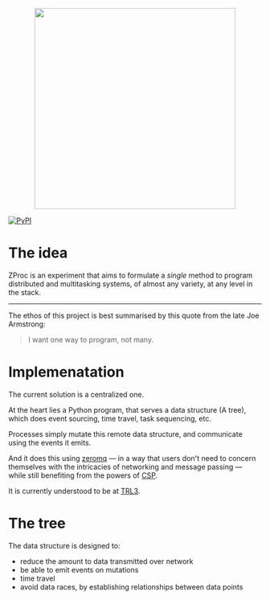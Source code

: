 <p align="center">

<img width="400" src="https://s3.ap-south-1.amazonaws.com/saral-data-bucket/misc/logo%2Btype%2Bnocatch.svg" />

[![PyPI](https://img.shields.io/pypi/pyversions/zproc.svg?style=for-the-badge)](https://pypi.org/project/zproc/)

<p align="center">

# The idea

ZProc is an experiment that aims to formulate a _single_ method to program distributed and multitasking systems,
of almost any variety, at any level in the stack.

---

The ethos of this project is best summarised by this quote from the late Joe Armstrong:

> I want one way to program, not many.

# Implemenatation

The current solution is a centralized one. 

At the heart lies a Python program, 
that serves a data structure (A tree), 
which does event sourcing, time travel, task sequencing, etc.

Processes simply mutate this remote data structure, and communicate using the events it emits.

And it does this using [zeromq](http://zeromq.org/) — 
in a way that users don't need to concern themselves with the intricacies of networking and message passing — 
while still benefiting from the powers of [CSP](https://en.wikipedia.org/wiki/Communicating_sequential_processes).

It is currently understood to be at [TRL3](https://en.wikipedia.org/wiki/Technology_readiness_level).

# The tree

The data structure is designed to:
- reduce the amount to data transmitted over network 
- be able to emit events on mutations
- time travel
- avoid data races, by establishing relationships between data points
